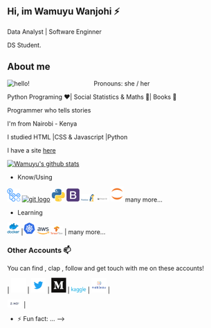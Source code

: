 

## Hi, im Wamuyu Wanjohi ⚡

Data Analyst | Software Enginner

DS Student.






## About me
<p>
  <img width="200" alt="hello!" align="left" src="https://giffiles.alphacoders.com/956/9562.gif">
</p>
Pronouns: she / her

Python Programing ❤️| Social Statistics & Maths 💙| Books 💚

Programmer who tells stories

I'm from Nairobi - Kenya  

I studied HTML |CSS & Javascript |Python  

I have a site [here](https://WanjohiWanjohi.github.io)


[![Wamuyu's github stats](https://github-readme-stats.vercel.app/api?username=WanjohiWanjohi)](https://github.com/WanjohiWanjohi/github-readme-stats)
 
 
- Know/Using

 [<img src="https://raw.githubusercontent.com/Delta456/Delta456/master/img/actions.png" alt="actions logo" width="30">](https://github.com/features/actions) 
[<img src="https://raw.githubusercontent.com/Delta456/Delta456/master/img/git.png" alt="git logo" width="30">](https://git-scm.com/) 
[<img src="https://raw.githubusercontent.com/WanjohiWanjohi/WanjohiWanjohi/master/img/python.jpg" alt="python logo" width="30">](https://www.python.org/)
[<img src="https://raw.githubusercontent.com/WanjohiWanjohi/WanjohiWanjohi/master/img/bootstrap.png" alt="bootstrap logo" width="30">](https://pandas.pydata.org/)
[<img src="https://raw.githubusercontent.com/WanjohiWanjohi/WanjohiWanjohi/master/img/pandas.png" alt="pandas logo" width="30">](https://pandas.pydata.org/)
[<img src="https://raw.githubusercontent.com/WanjohiWanjohi/WanjohiWanjohi/master/img/power_bi.png" alt="power bi logo" width="30">](https://powerbi.microsoft.com/en-us/)
[<img src="https://raw.githubusercontent.com/Delta456/Delta456/master/img/jupyter_notebook.png" alt="jupyter notebook logo" width="30">](https://jupyter.org/) 
many more...

- Learning

[<img src="https://raw.githubusercontent.com/github/explore/80688e429a7d4ef2fca1e82350fe8e3517d3494d/topics/docker/docker.png" alt="docker logo" width="28">](https://www.docker.com/) |[<img src="https://raw.githubusercontent.com/github/explore/80688e429a7d4ef2fca1e82350fe8e3517d3494d/topics/kubernetes/kubernetes.png" alt="kubernetes logo" width="28">](https://kubernetes.io/) 
[<img src="https://raw.githubusercontent.com/Delta456/Delta456/master/img/aws.png" alt="aws logo" width="28">](https://aws.amazon.com/) 
[<img src="https://raw.githubusercontent.com/WanjohiWanjohi/WanjohiWanjohi/master/img/tensorflow.png" alt="python logo" width="28">](https://www.python.org/) 
| many more...

### Other Accounts 📫

You can find , clap , follow and get touch with me on these accounts!

| [<img src="https://raw.githubusercontent.com/Delta456/Delta456/master/img/github.png" alt="github logo" width="34">](https://github.com/WanjohiWanjohi) |
[<img src="https://raw.githubusercontent.com/Delta456/Delta456/master/img/twitter.png" alt="twitter logo" width="34">](https://twitter.com/wanjohi_muyu) |
[<img src="https://raw.githubusercontent.com/WanjohiWanjohi/WanjohiWanjohi/master/img/medium.png" alt="medium logo" width="34">](https://medium.com/@wamuyuwanjohi97) | 
[<img src="https://raw.githubusercontent.com/WanjohiWanjohi/WanjohiWanjohi/master/img/kaggle.png" alt="gitlab logo" width="34">](https://www.kaggle.com/wamuyuwanjohi) | 
[<img src="https://raw.githubusercontent.com/WanjohiWanjohi/WanjohiWanjohi/master/img/tableau.png" alt="tableau logo" width="34">](https://dub01.online.tableau.com/#/site/multipleviews/home) |

[<img src="https://raw.githubusercontent.com/WanjohiWanjohi/WanjohiWanjohi/master/img/zindi.png" alt="zindi logo" width="34">](https://zindi.africa/users/out) | 



- ⚡ Fun fact: ...
-->
